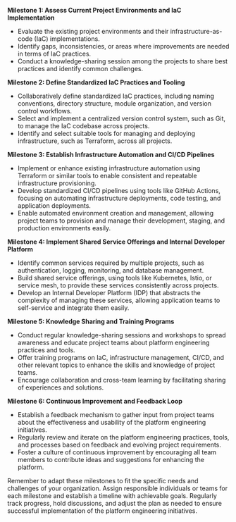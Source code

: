 **Milestone 1: Assess Current Project Environments and IaC Implementation**

- Evaluate the existing project environments and their infrastructure-as-code (IaC) implementations.
- Identify gaps, inconsistencies, or areas where improvements are needed in terms of IaC practices.
- Conduct a knowledge-sharing session among the projects to share best practices and identify common challenges.

**Milestone 2: Define Standardized IaC Practices and Tooling**

- Collaboratively define standardized IaC practices, including naming conventions, directory structure, module organization, and version control workflows.
- Select and implement a centralized version control system, such as Git, to manage the IaC codebase across projects.
- Identify and select suitable tools for managing and deploying infrastructure, such as Terraform, across all projects.

**Milestone 3: Establish Infrastructure Automation and CI/CD Pipelines**

- Implement or enhance existing infrastructure automation using Terraform or similar tools to enable consistent and repeatable infrastructure provisioning.
- Develop standardized CI/CD pipelines using tools like GitHub Actions, focusing on automating infrastructure deployments, code testing, and application deployments.
- Enable automated environment creation and management, allowing project teams to provision and manage their development, staging, and production environments easily.

**Milestone 4: Implement Shared Service Offerings and Internal Developer Platform**

- Identify common services required by multiple projects, such as authentication, logging, monitoring, and database management.
- Build shared service offerings, using tools like Kubernetes, Istio, or service mesh, to provide these services consistently across projects.
- Develop an Internal Developer Platform (IDP) that abstracts the complexity of managing these services, allowing application teams to self-service and integrate them easily.

**Milestone 5: Knowledge Sharing and Training Programs**

- Conduct regular knowledge-sharing sessions and workshops to spread awareness and educate project teams about platform engineering practices and tools.
- Offer training programs on IaC, infrastructure management, CI/CD, and other relevant topics to enhance the skills and knowledge of project teams.
- Encourage collaboration and cross-team learning by facilitating sharing of experiences and solutions.

**Milestone 6: Continuous Improvement and Feedback Loop**

- Establish a feedback mechanism to gather input from project teams about the effectiveness and usability of the platform engineering initiatives.
- Regularly review and iterate on the platform engineering practices, tools, and processes based on feedback and evolving project requirements.
- Foster a culture of continuous improvement by encouraging all team members to contribute ideas and suggestions for enhancing the platform.

Remember to adapt these milestones to fit the specific needs and challenges of your organization. Assign responsible individuals or teams for each milestone and establish a timeline with achievable goals. Regularly track progress, hold discussions, and adjust the plan as needed to ensure successful implementation of the platform engineering initiatives.
